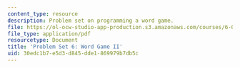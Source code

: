 ```yaml
---
content_type: resource
description: Problem set on programming a word game.
file: https://ol-ocw-studio-app-production.s3.amazonaws.com/courses/6-00-introduction-to-computer-science-and-programming-fall-2008/30edc1b7e5d3d845dde1869979b7db5c_pset6.pdf
file_type: application/pdf
resourcetype: Document
title: 'Problem Set 6: Word Game II'
uid: 30edc1b7-e5d3-d845-dde1-869979b7db5c
---
```


